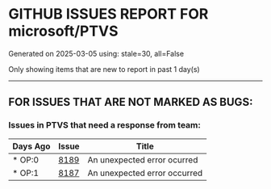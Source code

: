 
# GITHUB ISSUES REPORT FOR microsoft/PTVS


Generated on 2025-03-05 using: stale=30, all=False


Only showing items that are new to report in past 1 day(s)


---

## FOR ISSUES THAT ARE NOT MARKED AS BUGS:


### Issues in PTVS that need a response from team:

| Days Ago | Issue | Title |
| --- | --- | --- |
 | \* OP:0  |[8189](https://github.com/microsoft/PTVS/issues/8189 "An unexpected error ocurred")  |An unexpected error ocurred |
 | \* OP:1  |[8187](https://github.com/microsoft/PTVS/issues/8187 "An unexpected error occurred")  |An unexpected error occurred |





















